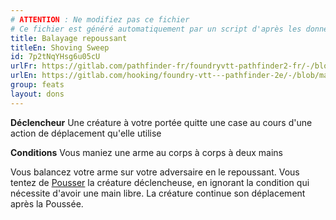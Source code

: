 ```yaml
---
# ATTENTION : Ne modifiez pas ce fichier
# Ce fichier est généré automatiquement par un script d'après les données du module Foundry VTT officiel et de sa traduction
title: Balayage repoussant
titleEn: Shoving Sweep
id: 7p2tNqYHsg6u05cU
urlFr: https://gitlab.com/pathfinder-fr/foundryvtt-pathfinder2-fr/-/blob/master/data/feats/7p2tNqYHsg6u05cU.htm
urlEn: https://gitlab.com/hooking/foundry-vtt---pathfinder-2e/-/blob/master/packs/data/feats.db/shoving-sweep.json
group: feats
layout: dons
---
```

**Déclencheur** Une créature à votre portée quitte une case au cours d'une action de déplacement qu'elle utilise

**Conditions** Vous maniez une arme au corps à corps à deux mains

Vous balancez votre arme sur votre adversaire en le repoussant. Vous tentez de [Pousser](../actions/pousser.md) la créature déclencheuse, en ignorant la condition qui nécessite d'avoir une main libre. La créature continue son déplacement après la Poussée.



